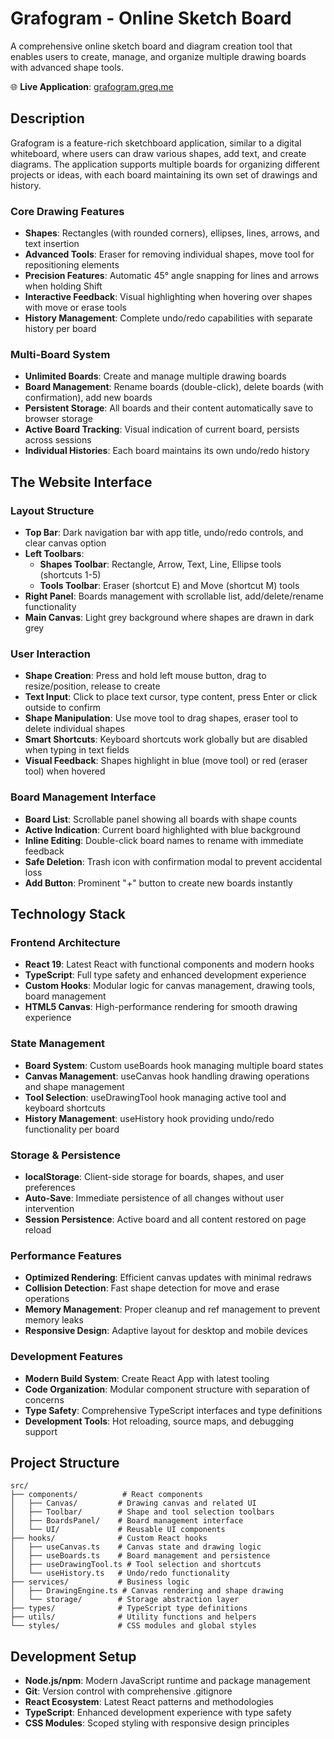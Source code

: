 # Grafogram - Online Sketch Board

A comprehensive online sketch board and diagram creation tool that enables users to create, manage, and organize multiple drawing boards with advanced shape tools.

🌐 **Live Application**: [grafogram.greq.me](https://grafogram.greq.me)

## Description

Grafogram is a feature-rich sketchboard application, similar to a digital whiteboard, where users can draw various shapes, add text, and create diagrams. The application supports multiple boards for organizing different projects or ideas, with each board maintaining its own set of drawings and history.

### Core Drawing Features
- **Shapes**: Rectangles (with rounded corners), ellipses, lines, arrows, and text insertion
- **Advanced Tools**: Eraser for removing individual shapes, move tool for repositioning elements
- **Precision Features**: Automatic 45° angle snapping for lines and arrows when holding Shift
- **Interactive Feedback**: Visual highlighting when hovering over shapes with move or erase tools
- **History Management**: Complete undo/redo capabilities with separate history per board

### Multi-Board System
- **Unlimited Boards**: Create and manage multiple drawing boards
- **Board Management**: Rename boards (double-click), delete boards (with confirmation), add new boards
- **Persistent Storage**: All boards and their content automatically save to browser storage
- **Active Board Tracking**: Visual indication of current board, persists across sessions
- **Individual Histories**: Each board maintains its own undo/redo history

## The Website Interface

### Layout Structure
- **Top Bar**: Dark navigation bar with app title, undo/redo controls, and clear canvas option
- **Left Toolbars**: 
  - **Shapes Toolbar**: Rectangle, Arrow, Text, Line, Ellipse tools (shortcuts 1-5)
  - **Tools Toolbar**: Eraser (shortcut E) and Move (shortcut M) tools
- **Right Panel**: Boards management with scrollable list, add/delete/rename functionality
- **Main Canvas**: Light grey background where shapes are drawn in dark grey

### User Interaction
- **Shape Creation**: Press and hold left mouse button, drag to resize/position, release to create
- **Text Input**: Click to place text cursor, type content, press Enter or click outside to confirm
- **Shape Manipulation**: Use move tool to drag shapes, eraser tool to delete individual shapes
- **Smart Shortcuts**: Keyboard shortcuts work globally but are disabled when typing in text fields
- **Visual Feedback**: Shapes highlight in blue (move tool) or red (eraser tool) when hovered

### Board Management Interface
- **Board List**: Scrollable panel showing all boards with shape counts
- **Active Indication**: Current board highlighted with blue background
- **Inline Editing**: Double-click board names to rename with immediate feedback
- **Safe Deletion**: Trash icon with confirmation modal to prevent accidental loss
- **Add Button**: Prominent "+" button to create new boards instantly

## Technology Stack

### Frontend Architecture
- **React 19**: Latest React with functional components and modern hooks
- **TypeScript**: Full type safety and enhanced development experience
- **Custom Hooks**: Modular logic for canvas management, drawing tools, board management
- **HTML5 Canvas**: High-performance rendering for smooth drawing experience

### State Management
- **Board System**: Custom useBoards hook managing multiple board states
- **Canvas Management**: useCanvas hook handling drawing operations and shape management
- **Tool Selection**: useDrawingTool hook managing active tool and keyboard shortcuts
- **History Management**: useHistory hook providing undo/redo functionality per board

### Storage & Persistence
- **localStorage**: Client-side storage for boards, shapes, and user preferences
- **Auto-Save**: Immediate persistence of all changes without user intervention
- **Session Persistence**: Active board and all content restored on page reload

### Performance Features
- **Optimized Rendering**: Efficient canvas updates with minimal redraws
- **Collision Detection**: Fast shape detection for move and erase operations
- **Memory Management**: Proper cleanup and ref management to prevent memory leaks
- **Responsive Design**: Adaptive layout for desktop and mobile devices

### Development Features
- **Modern Build System**: Create React App with latest tooling
- **Code Organization**: Modular component structure with separation of concerns
- **Type Safety**: Comprehensive TypeScript interfaces and type definitions
- **Development Tools**: Hot reloading, source maps, and debugging support

## Project Structure

```
src/
├── components/          # React components
│   ├── Canvas/         # Drawing canvas and related UI
│   ├── Toolbar/        # Shape and tool selection toolbars
│   ├── BoardsPanel/    # Board management interface
│   └── UI/             # Reusable UI components
├── hooks/              # Custom React hooks
│   ├── useCanvas.ts    # Canvas state and drawing logic
│   ├── useBoards.ts    # Board management and persistence
│   ├── useDrawingTool.ts # Tool selection and shortcuts
│   └── useHistory.ts   # Undo/redo functionality
├── services/           # Business logic
│   ├── DrawingEngine.ts # Canvas rendering and shape drawing
│   └── storage/        # Storage abstraction layer
├── types/              # TypeScript type definitions
├── utils/              # Utility functions and helpers
└── styles/             # CSS modules and global styles
```

## Development Setup

- **Node.js/npm**: Modern JavaScript runtime and package management
- **Git**: Version control with comprehensive .gitignore
- **React Ecosystem**: Latest React patterns and methodologies
- **TypeScript**: Enhanced development experience with type safety
- **CSS Modules**: Scoped styling with responsive design principles

